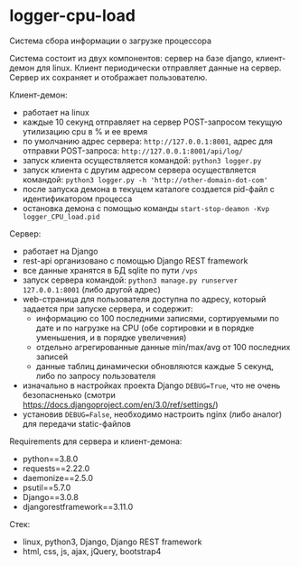# logger-cpu-load

Система сбора информации о загрузке процессора

Система состоит из двух компонентов: сервер на базе django, клиент-демон для linux. Клиент периодически отправляет данные на сервер. Сервер их сохраняет и отображает пользователю.

Клиент-демон:
- работает на linux
- каждые 10 секунд отправляет на сервер POST-запросом текущую утилизацию cpu в % и ее время
- по умолчанию адрес сервера: `http://127.0.0.1:8001`, адрес для отправки POST-запроса: `http://127.0.0.1:8001/api/log/`
- запуск клиента осуществляется командой: `python3 logger.py`
- запуск клиента с другим адресом сервера осуществляется командой: `python3 logger.py -h 'http://other-domain-dot-com'`
- после запуска демона в текущем каталоге создается pid-файл с идентификатором процесса
- остановка демона с помощью команды `start-stop-deamon -Kvp logger_CPU_load.pid`

Сервер:
- работает на Django
- rest-api организовано с помощью Django REST framework
- все данные хранятся в БД sqlite по пути `/vps`
- запуск сервера командой: `python3 manage.py runserver 127.0.0.1:8001` (либо другой адрес)
- web-страница для пользователя доступна по адресу, который задается при запуске сервера, и содержит: 
  - информацию со 100 последними записями, сортируемыми по дате и по нагрузке на CPU (обе сортировки и в порядке уменьшения, и в порядке увеличения) 
  - отдельно агрегированные данные min/max/avg от 100 последних записей
  - данные таблиц динамически обновляются каждые 5 секунд, либо по запросу пользователя
- изначально в настройках проекта Django `DEBUG=True`, что не очень безопасненько (смотри https://docs.djangoproject.com/en/3.0/ref/settings/)
- установив `DEBUG=False`, необходимо настроить nginx (либо аналог) для передачи static-файлов

Requirements для сервера и клиент-демона:
- python==3.8.0
- requests==2.22.0
- daemonize==2.5.0
- psutil==5.7.0
- Django==3.0.8
- djangorestframework==3.11.0

Стек:
- linux, python3, Django, Django REST framework
- html, css, js, ajax, jQuery, bootstrap4

